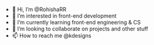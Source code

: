 - 👋 Hi, I’m @RohishaRR
- 👀 I’m interested in front-end development
- 🌱 I’m currently learning front-end engineering & CS
- 💞️ I’m looking to collaborate on projects and other stuff
- 📫 How to reach me @kdesigns 

<!---
RohishaRR/RohishaRR is a ✨ special ✨ repository because its `README.md` (this file) appears on your GitHub profile.
You can click the Preview link to take a look at your changes.
--->
